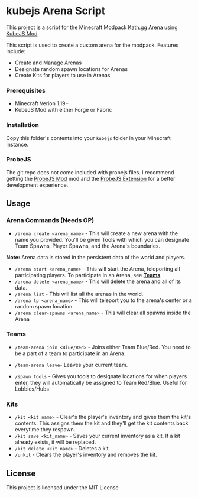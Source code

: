 # kubejs Arena Script

This project is a script for the Minecraft Modpack [Kath.gg Arena](www.curseforge.com) using [KubeJS Mod](https://kubejs.com/).

This script is used to create a custom arena for the modpack. Features include:
- Create and Manage Arenas
- Designate random spawn locations for Arenas
- Create Kits for players to use in Arenas

### Prerequisites

- Minecraft Verion 1.19+
- KubeJS Mod with either Forge or Fabric

### Installation

Copy this folder's contents into your `kubejs` folder in your Minecraft instance.

### ProbeJS

The git repo does not come included with probejs files. I recommend getting the [ProbeJS Mod](https://www.curseforge.com/minecraft/mc-mods/probejs) mod and the [ProbeJS Extension](https://marketplace.visualstudio.com/items?itemName=Prunoideae.probejs) for a better development experience.

## Usage
### Arena Commands (Needs OP)
- `/arena create <arena_name>` - This will create a new arena with the name you provided. You'll be given Tools with which you can designate Team Spawns, Player Spawns, and the Arena's boundaries.

**Note:** Arena data is stored in the persistent data of the world and players.

- `/arena start <arena_name>` - This will start the Arena, teleporting all participating players. To participate in an Arena, see [**Teams**](#teams)
- `/arena delete <arena_name>` - This will delete the arena and all of its data.
- `/arena list` - This will list all the arenas in the world.
- `/arena tp <arena_name>` - This will teleport you to the arena's center or a random spawn location.
- `/arena clear-spawns <arena_name>` - This will clear all spawns inside the Arena

### Teams
- `/team-arena join <Blue/Red>` - Joins either Team Blue/Red. You need to be a part of a team to participate in an Arena.
- `/team-arena leave`- Leaves your current team.

- `/spawn tools` - Gives you tools to designate locations for when players enter, they will automatically be assigned to Team Red/Blue. Useful for Lobbies/Hubs
### Kits
- `/kit <kit_name>` - Clear's the player's inventory and gives them the kit's contents. This assigns them the kit and they'll get the kit contents back everytime they respawn.
- `/kit save <kit_name>` - Saves your current inventory as a kit. If a kit already exists, it will be replaced.
- `/kit delete <kit_name>` - Deletes a kit.
- `/unkit` - Clears the player's inventory and removes the kit.

## License

This project is licensed under the MIT License